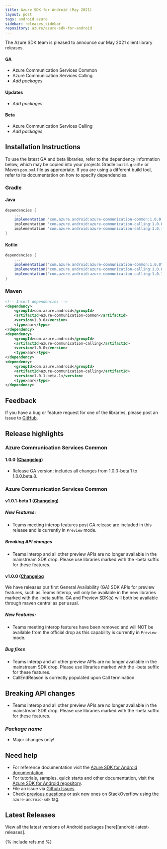 ```yaml
---
title: Azure SDK for Android (May 2021)
layout: post
tags: android azure
sidebar: releases_sidebar
repository: azure/azure-sdk-for-android
---
```


The Azure SDK team is pleased to announce our May 2021 client library releases.

#### GA

- Azure Communication Services Common
- Azure Communication Services Calling
- _Add packages_

#### Updates

- _Add packages_

#### Beta

- Azure Communication Services Calling
- _Add packages_

## Installation Instructions

To use the latest GA and beta libraries, refer to the dependency information below, which may be copied into your projects Gradle `build.gradle` or Maven `pom.xml` file as appropriate. If you are using a different build tool, refer to its documentation on how to specify dependencies.

### Gradle

#### Java
```gradle
dependencies {
    ...
    implementation 'com.azure.android:azure-communication-common:1.0.0'
    implementation 'com.azure.android:azure-communication-calling:1.0.0'
    implementation 'com.azure.android:azure-communication-calling:1.0.1-beta.1'
}
```

#### Kotlin

```gradle
dependencies {
    ...
    implementation("com.azure.android:azure-communication-common:1.0.0")
    implementation("com.azure.android:azure-communication-calling:1.0.0")
    implementation("com.azure.android:azure-communication-calling:1.0.1-beta.1")
}
```

### Maven

```xml
<!-- Insert dependencies -->
<dependency>
    <groupId>com.azure.android</groupId>
    <artifactId>azure-communication-common</artifactId>
    <version>1.0.0</version>
    <type>aar</type>
</dependency>
<dependency>
    <groupId>com.azure.android</groupId>
    <artifactId>azure-communication-calling</artifactId>
    <version>1.0.0</version>
    <type>aar</type>
</dependency>
<dependency>
    <groupId>com.azure.android</groupId>
    <artifactId>azure-communication-calling</artifactId>
    <version>1.0.1-beta.1</version>
    <type>aar</type>
</dependency>
```

## Feedback

If you have a bug or feature request for one of the libraries, please post an issue to [GitHub](https://github.com/azure/azure-sdk-for-android/issues).

## Release highlights

### Azure Communication Services Common

#### 1.0.0 ([Changelog](https://github.com/Azure/azure-sdk-for-android/blob/master/sdk/communication/azure-communication-common/CHANGELOG.md#100-2021-04-20))
- Release GA version; includes all changes from 1.0.0-beta.1 to 1.0.0.beta.8.

### Azure Communication Services Common

#### v1.0.1-beta.1 ([Changelog](https://github.com/Azure/Communication/blob/master/releasenotes/acs-calling-android-sdk-release-notes.md#v101-beta1-2021-04-29))

##### New Features:
- Teams meeting interop features post GA release are included in this release and is currently in `Preview` mode.

##### Breaking API changes
- Teams interop and all other preview APIs are no longer available in the mainstream SDK drop. Please use libraries marked with the -beta suffix for these features.

#### v1.0.0 ([Changelog](https://github.com/Azure/Communication/blob/master/releasenotes/acs-calling-android-sdk-release-notes.md#v100-2021-04-27)

We have releases our first General Availability (GA) SDK
APIs for preview features, such as Teams Interop, will only be available in the new libraries marked with the -beta suffix.
GA and Preview SDK(s) will both be available through maven central as per usual.

##### New Features:
- Teams meeting interop features have been removed and will NOT be available from the official drop as this capability is currently in `Preview` mode.

##### Bug fixes
- Teams interop and all other preview APIs are no longer available in the mainstream SDK drop. Please use libraries marked with the -beta suffix for these features.
- CallEndReason is correctly populated upon Call termination.

## Breaking API changes
- Teams interop and all other preview APIs are no longer available in the mainstream SDK drop. Please use libraries marked with the -beta suffix for these features.

### _Package name_

- Major changes only!

## Need help

- For reference documentation visit the [Azure SDK for Android documentation](https://azure.github.io/azure-sdk-for-android/).
- For tutorials, samples, quick starts and other documentation, visit the [Azure SDK for Android repository](https://github.com/azure/azure-sdk-for-android/).
- File an issue via [Github Issues](https://github.com/Azure/azure-sdk-for-android/issues/new/choose).
- Check [previous questions](https://stackoverflow.com/questions/tagged/azure-android-sdk) or ask new ones on
 StackOverflow using the `azure-android-sdk` tag.

## Latest Releases

View all the latest versions of Android packages [here][android-latest-releases].

{% include refs.md %}

